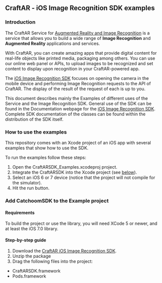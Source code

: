 ## CraftAR - iOS Image Recognition SDK examples

### Introduction

The CraftAR Service for [Augmented Reality and Image Recognition](http://catchoom.com/product/craftar/augmented-reality-and-image-recognition/) is a  service
that allows you to build a wide range of __Image Recognition__ and __Augmented Reality__ applications
and services.

With CraftAR, you can create amazing apps that provide digital content
for real-life objects like printed media, packaging among others. You
can use our online web panel or APIs, to upload images to be recognized and set
content to display upon recognition in your CraftAR-powered app.

The [iOS Image Recognition SDK](http://catchoom.com/documentation/sdk/image-recognition/ios-image-recognition-sdk/) focuses on opening the camera in the mobile device and performing
Image Recognition requests to the API of CraftAR. The display of the result of the request
of each is up to you.

This document describes mainly the Examples of different uses of the Service and the Image Recognition SDK.
General use of the SDK can be found in the Documentation webpage for the [iOS Image Recognition SDK](http://catchoom.com/documentation/sdk/image-recognition/ios-image-recognition-sdk/). Complete SDK documentation of the classes can be found within the distribution of the SDK itself.


### How to use the examples

This repository comes with an Xcode project of an iOS app with several
examples that show how to use the SDK.

To run the examples follow these steps:
 1.  Open the CraftARSDK_Examples.xcodeproj project.
 2.  Integrate the CraftARSDK into the Xcode project (see [below](#step-by-step-guide)).
 3.  Select an iOS 6 or 7 device (notice that the project will not
     compile for the simulator).
 4.  Hit the run button.

### Add CatchoomSDK to the Example project

#### Requirements

To build the project or use the library, you will need XCode 5 or newer,
and at least the iOS 7.0 library.

#### Step-by-step guide
1.  Download the [CraftAR iOS Image Recognition SDK](http://catchoom.com/product/craftar/augmented-reality-and-image-recognition-sdk/#download-mobile-sdk).
2.  Unzip the package
3.  Drag the following files into the project:
 * CraftARSDK.framework
 * Pods.framework
